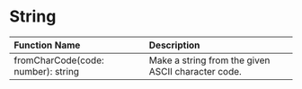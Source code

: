 # String

|Function Name| Description|
|:---|:---|
|fromCharCode(code: number): string |Make a string from the given ASCII character code.|
